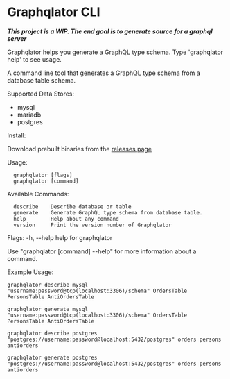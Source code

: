# Graphqlator CLI
__*This project is a WIP. The end goal is to generate source for a graphql server*__

Graphqlator helps you generate a GraphQL type schema. Type 'graphqlator help' to see usage.

A command line tool that generates a GraphQL type schema from a database table schema.

Supported Data Stores:

- mysql
- mariadb
- postgres

Install:

Download prebuilt binaries from the [releases page](https://github.com/ahmedalhulaibi/go-graphqlator-cli/releases)

Usage:
```
  graphqlator [flags]
  graphqlator [command]
```
Available Commands:
```
  describe    Describe database or table
  generate    Generate GraphQL type schema from database table.
  help        Help about any command
  version     Print the version number of Graphqlator
```
Flags:
  -h, --help   help for graphqlator

Use "graphqlator [command] --help" for more information about a command.

Example Usage:
```
graphqlator describe mysql "username:password@tcp(localhost:3306)/schema" OrdersTable PersonsTable AntiOrdersTable

graphqlator generate mysql "username:password@tcp(localhost:3306)/schema" OrdersTable PersonsTable AntiOrdersTable

graphqlator describe postgres "postgres://username:password@localhost:5432/postgres" orders persons antiorders

graphqlator generate postgres "postgres://username:password@localhost:5432/postgres" orders persons antiorders
```
